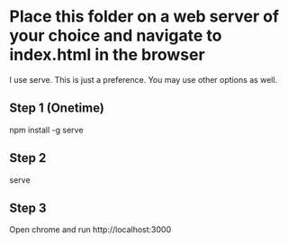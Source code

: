 # Place this folder on a web server of your choice and navigate to index.html in the browser

I use serve. This is just a preference. You may use other options as well.

## Step 1 (Onetime)
npm install -g serve

## Step 2
serve

## Step 3
Open chrome and run http://localhost:3000
